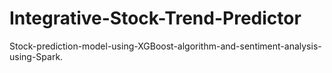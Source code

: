 # Integrative-Stock-Trend-Predictor
Stock-prediction-model-using-XGBoost-algorithm-and-sentiment-analysis-using-Spark.
